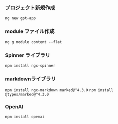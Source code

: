 ### プロジェクト新規作成
`ng new gpt-app`

### module ファイル作成
`ng g module content --flat`

### Spinner ライブラリ
<!-- https://github.com/Napster2210/ngx-spinner#readme -->
<!-- https://labs.danielcardoso.net/load-awesome/animations.html -->
<!-- スピナーデザイン https://github.com/Napster2210/ngx-spinner/tree/master/projects/ngx-spinner/animations -->
<!-- https://napster2210.github.io/ngx-spinner/ -->
`npm install ngx-spinner`

### markdownライブラリ
`npm install ngx-markdown marked@^4.3.0`
`npm install @types/marked@^4.3.0`

### OpenAI
`npm install openai`